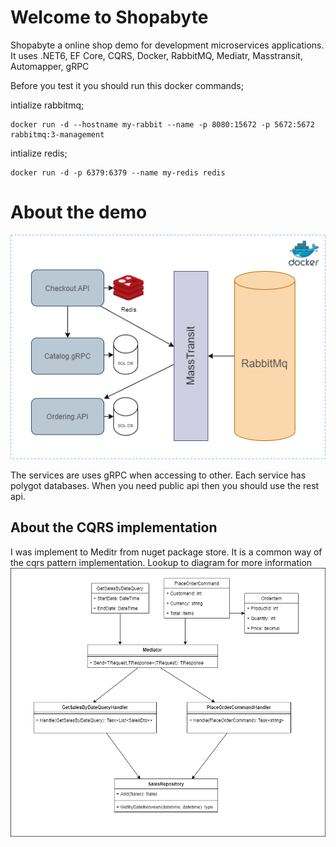 # Welcome to Shopabyte

Shopabyte a online shop demo for development microservices applications. It uses .NET6, EF Core, CQRS, Docker, RabbitMQ, Mediatr, Masstransit, Automapper, gRPC

Before you test it you should run this docker commands;

intialize rabbitmq;
```
docker run -d --hostname my-rabbit --name -p 8080:15672 -p 5672:5672 rabbitmq:3-management
```

intialize redis;
```
docker run -d -p 6379:6379 --name my-redis redis
```

# About the demo
![Application diagram](https://raw.githubusercontent.com/muratalalmis/shopabyte/main/diagrams/export/architecture.png)

The services are uses gRPC when accessing to other. Each service has polygot databases. When you need public api then you should use the rest api.

## About the CQRS implementation
I was implement to Meditr from nuget package store. It is a common way of the cqrs pattern implementation. Lookup to diagram for more information
![mediatr implmentation diagram](https://raw.githubusercontent.com/muratalalmis/shopabyte/main/diagrams/export/ordering-uml.png)